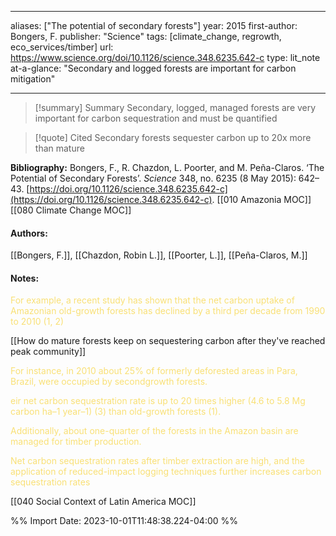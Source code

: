  
---
aliases: ["The potential of secondary forests"] 
year: 2015 
first-author: Bongers, F.
publisher: "Science" 
tags:  [climate_change, regrowth, eco_services/timber]
url: https://www.science.org/doi/10.1126/science.348.6235.642-c 
type: lit_note
at-a-glance: "Secondary and logged forests are important for carbon mitigation"

--- 

>[!summary] Summary
>Secondary, logged, managed forests are very important for carbon sequestration and must be quantified

>[!quote] Cited
>Secondary forests sequester carbon up to 20x more than mature

**Bibliography:** Bongers, F., R. Chazdon, L. Poorter, and M. Peña-Claros. ‘The Potential of Secondary Forests’. _Science_ 348, no. 6235 (8 May 2015): 642–43. [https://doi.org/10.1126/science.348.6235.642-c](https://doi.org/10.1126/science.348.6235.642-c). 
[[010 Amazonia MOC]] [[080 Climate Change MOC]]  
#### Authors:
[[Bongers, F.]], [[Chazdon, Robin L.]], [[Poorter, L.]], [[Peña-Claros, M.]]
#### Notes:
<p>  <span style="color: #F9E076">For example, a recent study has shown that the net carbon uptake of Amazonian old-growth forests has declined by a third per decade from 1990 to 2010 (1, 2)</span>  </p> 
[[How do mature forests keep on sequestering carbon after they've reached peak community]]

<p>  <span style="color: #F9E076">For instance, in 2010 about 25% of formerly deforested areas in Para, Brazil, were occupied by secondgrowth forests.</span>  </p> <p>  <span style="color: #F9E076">eir net carbon sequestration rate is up to 20 times higher (4.6 to 5.8 Mg carbon ha–1 year–1) (3) than old-growth forests (1).</span>  </p> <p>  <span style="color: #F9E076">Additionally, about one-quarter of the forests in the Amazon basin are managed for timber production.</span>  </p> <p>  <span style="color: #F9E076">Net carbon sequestration rates after timber extraction are high, and the application of reduced-impact logging techniques further increases carbon sequestration rates</span>  </p> [[040 Social Context of Latin America MOC]]

%% Import Date: 2023-10-01T11:48:38.224-04:00 %%
